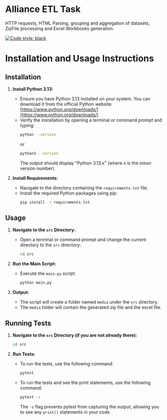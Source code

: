# Alliance ETL Task
HTTP requests, HTML Parsing, grouping and aggregation of datasets, ZipFile processing and Excel Workbooks generation.

[![Code style: black](https://img.shields.io/badge/code%20style-black-000000.svg)](https://github.com/psf/black)

# Installation and Usage Instructions

## Installation

1.  **Install Python 3.13:**

    * Ensure you have Python 3.13 installed on your system. You can download it from the official Python website: [https://www.python.org/downloads/](https://www.python.org/downloads/)
    * Verify the installation by opening a terminal or command prompt and typing:
        ```bash
        python --version
        ```
        or
        ```bash
        python3 --version
        ```
        The output should display "Python 3.13.x" (where x is the minor version number).

2.  **Install Requirements:**

    * Navigate to the directory containing the `requirements.txt` file.
    * Install the required Python packages using pip:
        ```bash
        pip install -r requirements.txt
        ```

## Usage

1.  **Navigate to the `src` Directory:**

    * Open a terminal or command prompt and change the current directory to the `src` directory:
        ```bash
        cd src
        ```

2.  **Run the Main Script:**

    * Execute the `main.py` script:
        ```bash
        python main.py
        ```

3.  **Output:**

    * The script will create a folder named `media` under the `src` directory.
    * The `media` folder will contain the generated zip file and the excel file.

## Running Tests

1.  **Navigate to the `src` Directory (if you are not already there):**
    ```bash
    cd src
    ```
2.  **Run Tests:**

    * To run the tests, use the following command:
        ```bash
        pytest
        ```
    * To run the tests and see the print statements, use the following command:
        ```bash
        pytest -s
        ```
        The `-s` flag prevents pytest from capturing the output, allowing you to see any `print()` statements in your code.
